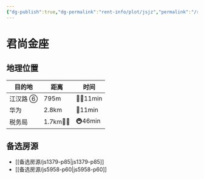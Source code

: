 ```yaml
---
{"dg-publish":true,"dg-permalink":"rent-info/plot/jsjz","permalink":"/rent-info/plot/jsjz/"}
---
```



# 君尚金座

## 地理位置

| 目的地               | 距离                         | 时间                         |
| -------------------- | ---------------------------- | ---------------------------- |
| 江汉路 ⑥ | 795m      | 🚶‍♂️11min |
| 华为                 | 2.8km      | 🛵11min    |
| 税务局               | 1.7km🚶‍♂️ | 🚇46min    |

## 备选房源

- [[备选房源/js1379-p85\|js1379-p85]]
- [[备选房源/js5958-p60\|js5958-p60]]



